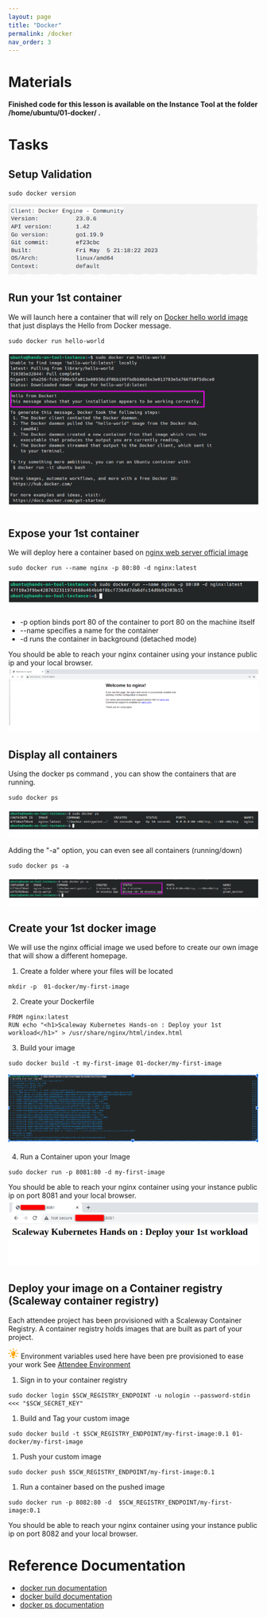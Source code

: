 ```yaml
---
layout: page
title: "Docker"
permalink: /docker
nav_order: 3
---
```

# Materials
**Finished code for this lesson is available on the Instance Tool at the folder /home/ubuntu/01-docker/ .**
# Tasks

## Setup Validation
```
sudo docker version
```
![Docker Setup Validation](assets/images/docker/setup_validation.png)

## Run your 1st container
We will launch here a container that will rely on [Docker hello world image](https://hub.docker.com/_/hello-world) that just displays the Hello from Docker message.
```
sudo docker run hello-world
```
![Docker Setup Validation](assets/images/docker/hello-world.png)

## Expose your 1st container
We will deploy here a container based on [nginx web server official image](https://hub.docker.com/_/nginx)

```
sudo docker run --name nginx -p 80:80 -d nginx:latest
```
![Docker Nginx Validation](assets/images/docker/nginx_docker.png)

- -p option binds port 80 of the container to port 80 on the machine itself
- --name specifies a name for the container
- -d runs the container in background (detached mode)

You should be able to reach your nginx container using your instance public ip and your local browser.
![Container Exposition](assets/images/docker/expose_container.png)

## Display all containers

Using the docker ps command , you can show the containers that are running.
```
sudo docker ps
```
![Container Exposition](assets/images/docker/running_containers.png)

Adding the "-a" option, you can even see all containers (running/down)
```
sudo docker ps -a
```
![Container Exposition](assets/images/docker/all_containers.png)

## Create your 1st docker image
We will use the nginx official image we used before to create our own image that will show a different homepage.
1. Create a folder where your files will be located 
```
mkdir -p  01-docker/my-first-image
```
2. Create your Dockerfile
```
FROM nginx:latest
RUN echo "<h1>Scaleway Kubernetes Hands-on : Deploy your 1st workload</h1>" > /usr/share/nginx/html/index.html
```
3. Build your image
```
sudo docker build -t my-first-image 01-docker/my-first-image
```

![Build Image](assets/images/docker/build-image.png)

4. Run a Container upon your Image
```
sudo docker run -p 8081:80 -d my-first-image
```
You should be able to reach your nginx container using your instance public ip on port 8081 and your local browser.
![My 1st Container Exposition](assets/images/docker/expose_my1st_image.png)

## Deploy your image on a Container registry (Scaleway container registry)
Each attendee project has been provisioned with a Scaleway Container Registry. A container registry holds images that are built as part of your project. 

![Astuce icon](assets/images/astuce_icon.png) Environment variables used here have been pre provisioned to ease your work See [Attendee Environment](prerequisites#overview) 

1. Sign in to your container registry
```
sudo docker login $SCW_REGISTRY_ENDPOINT -u nologin --password-stdin <<< "$SCW_SECRET_KEY" 
```
1. Build and Tag your custom image
```
sudo docker build -t $SCW_REGISTRY_ENDPOINT/my-first-image:0.1 01-docker/my-first-image
```
1. Push your custom image
```
sudo docker push $SCW_REGISTRY_ENDPOINT/my-first-image:0.1 
```
1. Run a container based on the pushed image
```
sudo docker run -p 8082:80 -d  $SCW_REGISTRY_ENDPOINT/my-first-image:0.1
```
You should be able to reach your nginx container using your instance public ip on port 8082 and your local browser.

# Reference Documentation
- [docker run documentation](https://docs.docker.com/engine/reference/commandline/run/)
- [docker build documentation](https://docs.docker.com/engine/reference/commandline/build/)
- [docker ps documentation](https://docs.docker.com/engine/reference/commandline/ps/)
